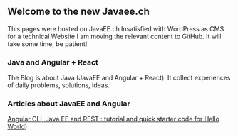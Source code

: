 ## Welcome to the new Javaee.ch

This pages were hosted on JavaEE.ch
Insatisfied with WordPress as CMS for a technical Website I am moving the relevant content to GitHub.
It will take some time, be patient!

### Java and Angular + React
The Blog is about Java (JavaEE and Angular + React). It collect experiences of daily problems, solutions, ideas.

### Articles about JavaEE and Angular

[Angular CLI, Java EE and REST : tutorial and quick starter code for Hello World](./_posts/2016-01-05-java-demo.md))

